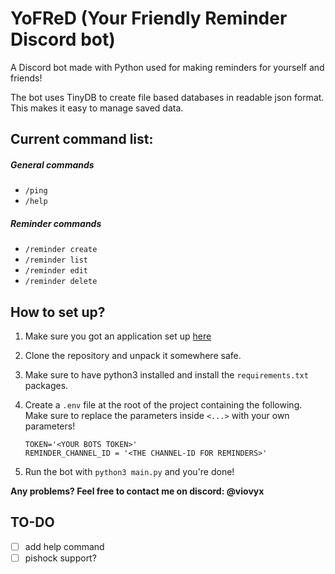 # YoFReD (Your Friendly Reminder Discord bot)

A Discord bot made with Python used for making reminders for yourself and friends!

The bot uses TinyDB to create file based databases in readable json format. This makes it easy to manage saved data.

## Current command list:

##### General commands
- `/ping`
- `/help`

##### Reminder commands
- `/reminder create`
- `/reminder list`
- `/reminder edit`
- `/reminder delete`

## How to set up?
1) Make sure you got an application set up [here](https://discord.com/developers/applications)
   
2) Clone the repository and unpack it somewhere safe.

3) Make sure to have python3 installed and install the `requirements.txt` packages.

4) Create a `.env` file at the root of the project containing the following.
Make sure to replace the parameters inside `<...>` with your own parameters!

    ```dotenv
    TOKEN='<YOUR BOTS TOKEN>'
    REMINDER_CHANNEL_ID = '<THE CHANNEL-ID FOR REMINDERS>'
    ```
5) Run the bot with `python3 main.py` and you're done!

**Any problems? Feel free to contact me on discord: @viovyx**

## TO-DO

- [ ] add help command
- [ ] pishock support?
